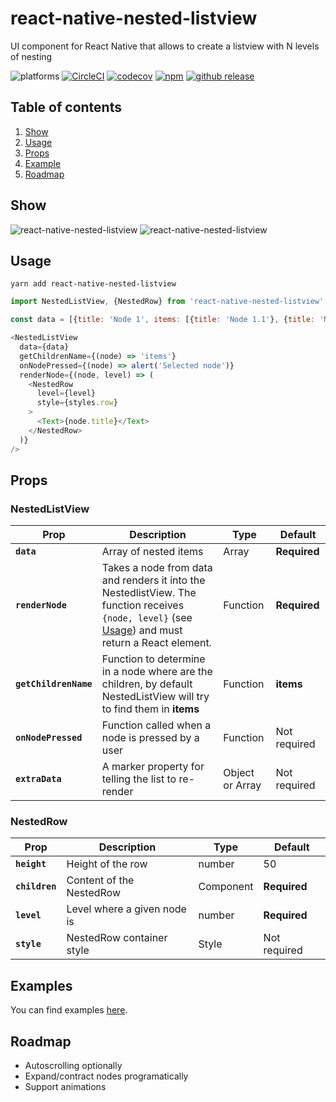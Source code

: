 # react-native-nested-listview

UI component for React Native that allows to create a listview with N levels of nesting

![platforms](https://img.shields.io/badge/platforms-Android%20%7C%20iOS-brightgreen.svg?style=flat-square)
[![CircleCI](https://circleci.com/gh/fjmorant/react-native-nested-listview.svg?style=shield)](https://circleci.com/gh/fjmorant/react-native-nested-listview)
[![codecov](https://codecov.io/gh/fjmorant/react-native-nested-listview/branch/master/graph/badge.svg)](https://codecov.io/gh/fjmorant/react-native-nested-listview)
[![npm](https://img.shields.io/npm/v/react-native-nested-listview.svg?style=flat-square)](https://www.npmjs.com/package/react-native-nested-listview)
[![github release](https://img.shields.io/github/release/fjmorant/react-native-nested-listview.svg?style=flat-square)](https://github.com/fjmorant/react-native-nested-listview/releases)

## Table of contents

1. [Show](#show)
1. [Usage](#usage)
1. [Props](#props)
1. [Example](#example)
1. [Roadmap](#roadmap)

## Show

![react-native-nested-listview](https://i.imgur.com/Y3VFTry.gif)
![react-native-nested-listview](https://i.imgur.com/nJvl0ZT.gif)

## Usage

```
yarn add react-native-nested-listview
```

```javascript
import NestedListView, {NestedRow} from 'react-native-nested-listview'

const data = [{title: 'Node 1', items: [{title: 'Node 1.1'}, {title: 'Node 1.2'}]}]

<NestedListView
  data={data}
  getChildrenName={(node) => 'items'}
  onNodePressed={(node) => alert('Selected node')}
  renderNode={(node, level) => (
    <NestedRow
      level={level}
      style={styles.row}
    >
      <Text>{node.title}</Text>
    </NestedRow>
  )}
/>
```

## Props

### NestedListView

| Prop                  | Description                                                                                                                                                 | Type            | Default      |
| --------------------- | ----------------------------------------------------------------------------------------------------------------------------------------------------------- | --------------- | ------------ |
| **`data`**            | Array of nested items                                                                                                                                       | Array           | **Required** |
| **`renderNode`**      | Takes a node from data and renders it into the NestedlistView. The function receives `{node, level}` (see [Usage](#usage)) and must return a React element. | Function        | **Required** |
| **`getChildrenName`** | Function to determine in a node where are the children, by default NestedListView will try to find them in **items**                                        | Function        | **items**    |
| **`onNodePressed`**   | Function called when a node is pressed by a user                                                                                                            | Function        | Not required |
| **`extraData`**       | A marker property for telling the list to re-render                                                                                                         | Object or Array | Not required |

### NestedRow

| Prop           | Description                 | Type      | Default      |
| -------------- | --------------------------- | --------- | ------------ |
| **`height`**   | Height of the row           | number    | 50           |
| **`children`** | Content of the NestedRow    | Component | **Required** |
| **`level`**    | Level where a given node is | number    | **Required** |
| **`style`**    | NestedRow container style   | Style     | Not required |

## Examples

You can find examples [here](https://github.com/fjmorant/react-native-nested-listview-examples).

## Roadmap

- Autoscrolling optionally
- Expand/contract nodes programatically
- Support animations
